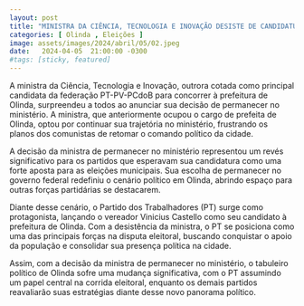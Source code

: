 ```yaml
---
layout: post
title: "MINISTRA DA CIÊNCIA, TECNOLOGIA E INOVAÇÃO DESISTE DE CANDIDATURA A PREFEITA DE OLINDA E PERMANECE NO MINISTÉRIO"
categories: [ Olinda , Eleições ]
image: assets/images/2024/abril/05/02.jpeg
date:   2024-04-05  21:00:00 -0300
#tags: [sticky, featured]
---
```

A ministra da Ciência, Tecnologia e Inovação, outrora cotada como principal candidata da federação PT-PV-PCdoB para concorrer à prefeitura de Olinda, surpreendeu a todos ao anunciar sua decisão de permanecer no ministério. A ministra, que anteriormente ocupou o cargo de prefeita de Olinda, optou por continuar sua trajetória no ministério, frustrando os planos dos comunistas de retomar o comando político da cidade.

A decisão da ministra de permanecer no ministério representou um revés significativo para os partidos que esperavam sua candidatura como uma forte aposta para as eleições municipais. Sua escolha de permanecer no governo federal redefiniu o cenário político em Olinda, abrindo espaço para outras forças partidárias se destacarem.

Diante desse cenário, o Partido dos Trabalhadores (PT) surge como protagonista, lançando o vereador Vinicius Castello como seu candidato à prefeitura de Olinda. Com a desistência da ministra, o PT se posiciona como uma das principais forças na disputa eleitoral, buscando conquistar o apoio da população e consolidar sua presença política na cidade.

Assim, com a decisão da ministra de permanecer no ministério, o tabuleiro político de Olinda sofre uma mudança significativa, com o PT assumindo um papel central na corrida eleitoral, enquanto os demais partidos reavaliarão suas estratégias diante desse novo panorama político.